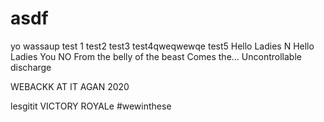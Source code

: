 # asdf
yo wassaup
test 1
test2
test3
test4qweqwewqe
test5
Hello Ladies
N
Hello Ladies
You
NO
From the belly of the beast
Comes the...
Uncontrollable discharge


WEBACKK AT IT AGAN
2020

lesgitit
 VICTORY ROYALe
 #wewinthese
